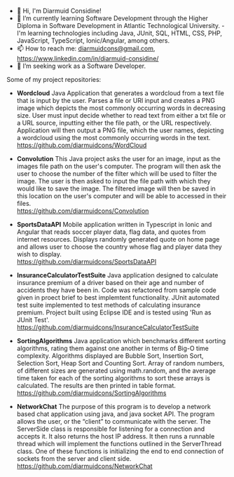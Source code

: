 - 👋 Hi, I'm Diarmuid Considine!
- 🌱 I’m currently learning Software Development through the Higher Diploma in Software Development in Atlantic Technological University. - I'm learning technologies including Java, JUnit, SQL, HTML, CSS, PHP, JavaScript, TypeScript, Ionic/Angular, among others.
- 📫 How to reach me: diarmuidcons@gmail.com, https://www.linkedin.com/in/diarmuid-considine/
- 💞️ I’m seeking work as a Software Developer.

Some of my project repositories:
 - **Wordcloud**
  Java Application that generates a wordcloud from a text file that is input by the user. Parses a file or URl input and creates a PNG image which depicts the most commonly occurring words in decreasing size. User must input decide whether to read text from either a txt file or a URL source, inputting either the file path, or the URL respectively. Application will then output a PNG file, which the user names, depicting a wordcloud using the most commonly occurring words in the text.  
  https://github.com/diarmuidcons/WordCloud
  
 - **Convolution**
  This Java project asks the user for an image, input as the images file path on the user's computer. The program will then ask the user to choose the number of the filter which will be used to filter the image. The user is then asked to input the file path with which they would like to save the image. The filtered image will then be saved in this location on the user's computer and will be able to accessed in their files.  
  https://github.com/diarmuidcons/Convolution
  
 - **SportsDataAPI**
  Mobile application written in Typescript in Ionic and Angular that reads soccer player data, flag data, and quotes from internet resources. Displays randomly generated quote on home page and allows user to choose the country whose flag and player data they wish to display.  
  https://github.com/diarmuidcons/SportsDataAPI
  
 - **InsuranceCalculatorTestSuite**
  Java application designed to calculate insurance premium of a driver based on their age and number of accidents they have been in. Code was refactored from sample code given in proect brief to best implemtent functionality. JUnit automated test suite implemented to test methods of calculating insurance premium. Project built using Eclipse IDE and is tested using 'Run as JUnit Test'.  
  https://github.com/diarmuidcons/InsuranceCalculatorTestSuite
  
 - **SortingAlgorithms**
  Java application which benchmarks different sorting algorithms, rating them against one another in terms of Big-O time complexity. Algorithms displayed are Bubble Sort, Insertion Sort, Selection Sort, Heap Sort and Counting Sort. Array of random numbers, of different sizes are generated using math.random, and the average time taken for each of the sorting algorithms to sort these arrays is calculated. The results are then printed in table format.  
  https://github.com/diarmuidcons/SortingAlgorithms
  
 - **NetworkChat**
  The purpose of this program is to develop a network based chat application using java, and java socket API. The program allows the user, or the “client” to communicate with the server. The ServerSide class is responsible for listening for a connection and accepts it. It also returns the host IP address. It then runs a runnable thread which will implement the functions outlined in the ServerThread class. One of these functions is initializing the end to end connection of sockets from the server and client side.  
  https://github.com/diarmuidcons/NetworkChat
